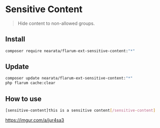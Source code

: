 # Sensitive Content

> Hide content to non-allowed groups.

## Install

```sh
composer require nearata/flarum-ext-sensitive-content:"*"
```

## Update

```sh
composer update nearata/flarum-ext-sensitive-content:"*"
php flarum cache:clear
```

## How to use

```bash
[sensitive-content]this is a sensitive content[/sensitive-content]
```

https://imgur.com/a/jur4sa3
